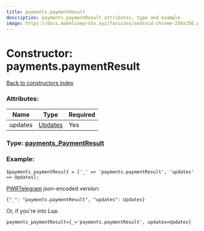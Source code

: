 ```yaml
---
title: payments.paymentResult
description: payments_paymentResult attributes, type and example
image: https://docs.madelineproto.xyz/favicons/android-chrome-256x256.png
---
```

# Constructor: payments.paymentResult  
[Back to constructors index](index.md)



### Attributes:

| Name     |    Type       | Required |
|----------|---------------|----------|
|updates|[Updates](../types/Updates.md) | Yes|



### Type: [payments\_PaymentResult](../types/payments_PaymentResult.md)


### Example:

```
$payments_paymentResult = ['_' => 'payments.paymentResult', 'updates' => Updates];
```  

[PWRTelegram](https://pwrtelegram.xyz) json-encoded version:

```
{"_": "payments.paymentResult", "updates": Updates}
```


Or, if you're into Lua:  


```
payments_paymentResult={_='payments.paymentResult', updates=Updates}

```


